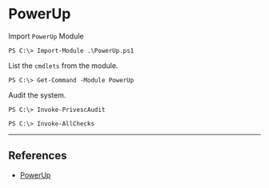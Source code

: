 # PowerUp

Import `PowerUp` Module

```
PS C:\> Import-Module .\PowerUp.ps1
```

List the `cmdlets` from the module.

```
PS C:\> Get-Command -Module PowerUp
```

Audit the system.

```
PS C:\> Invoke-PrivescAudit

PS C:\> Invoke-AllChecks
```

---
## References

- [PowerUp](https://github.com/PowerShellMafia/PowerSploit/tree/master/Privesc)